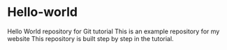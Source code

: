 # Hello-world
Hello World repository for Git tutorial
This is an example repository for my website
This repository is built step by step in the tutorial.